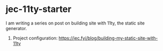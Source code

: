 # jec-11ty-starter

I am writing a series on post on building site with 11ty, the static site generator.

1. Project configuration: https://jec.fyi/blog/building-my-static-site-with-11ty
